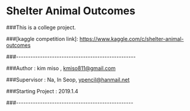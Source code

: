 # Shelter Animal Outcomes


###This is a college project.

###[kaggle competition link]: https://www.kaggle.com/c/shelter-animal-outcomes 


###--------------------------------------------------

###Author : kim miso , kmiso811@gmail.com

###Supervisor : Na, In Seop, ypencil@hanmail.net

###Starting Project : 2019.1.4

###-------------------------------------------------

